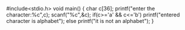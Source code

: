 #include<stdio.h>
void main()
{
char c[36];
printf("enter the character:%c",c);
scanf("%c",&c);
if(c>='a' && c<='b')
printf("entered character is alphabet");
else
printf("it is not an alphabet");
}
